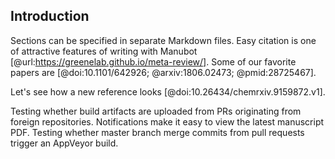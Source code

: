 ## Introduction

Sections can be specified in separate Markdown files.
Easy citation is one of attractive features of writing with Manubot [@url:https://greenelab.github.io/meta-review/].
Some of our favorite papers are [@doi:10.1101/642926; @arxiv:1806.02473; @pmid:28725467].

Let's see how a new reference looks [@doi:10.26434/chemrxiv.9159872.v1].

Testing whether build artifacts are uploaded from PRs originating from foreign repositories.
Notifications make it easy to view the latest manuscript PDF.
Testing whether master branch merge commits from pull requests trigger an AppVeyor build.
